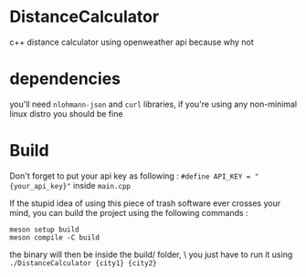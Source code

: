 # DistanceCalculator

c++ distance calculator using openweather api because why not
# dependencies
you'll need ``nlohmann-json`` and ``curl`` libraries, if you're using any non-minimal linux distro you should be fine
# Build
Don't forget to put your api key as following : ``#define API_KEY = "{your_api_key}"`` inside ``main.cpp``

If the stupid idea of using this piece of trash software ever crosses your mind, you can build the project using the following commands :

``meson setup build`` \
``meson compile -C build``

the binary will then be inside the build/ folder, \ you just have to run it using ``./DistanceCalculator {city1} {city2}``

